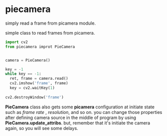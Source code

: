 # piecamera
simply read a frame from picamera module.

simple class to read frames from picamera.

```python
import cv2
from piecamera improt PieCamera


camera = PieCamera()

key = -1
while key == -1:
  ret, frame = camera.read()
  cv2.imshow('frame', frame)
  key = cv2.waitKey(1)
  
cv2.destroyWindow('frame')
```

**PieCamera** class also gets some **picamera** configuration at initiate state such as _frame rate_ , _resolution_, and so on. you can change those properties after defining camera source in the middle of program by using **PieCamera.update_attribs**. but, remember that it's initiate the camera again, so you will see some delays.
